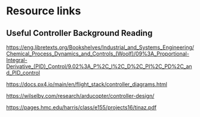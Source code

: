 # Resource links

## Useful Controller Background Reading

https://eng.libretexts.org/Bookshelves/Industrial_and_Systems_Engineering/Chemical_Process_Dynamics_and_Controls_(Woolf)/09%3A_Proportional-Integral-Derivative_(PID)_Control/9.02%3A_P%2C_I%2C_D%2C_PI%2C_PD%2C_and_PID_control

https://docs.px4.io/main/en/flight_stack/controller_diagrams.html

https://wilselby.com/research/arducopter/controller-design/

https://pages.hmc.edu/harris/class/e155/projects16/tinaz.pdf

